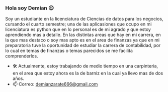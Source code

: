 
### Hola soy  Demian  😉​

Soy un estudiante en la licenciatura de Ciencias de datos para los negocios, cursando el cuarto semestre; una de las aplicasiones que ocupo en mi licenciatura es python que en lo personal es de mi agrado y que estoy aprendiendo mas a detalle. En las distintas areas que hay en mi carrera, en la que mas destaco o soy mas apto es en el area de finanzas ya que en mi preparatoria tuve la oportunidad de estudiar la carrera de contabilidad, por lo cual en temas de finanzas o temas parecidos se me facilita comprenderlos. 

- 🛠️​ Actualmente, estoy trabajando de medio tiempo en una carpinteria, en el area que estoy ahora es la de barniz en la cual ya llevo mas de dos años.
- 📫 Correo: demianzarate666@gmail.com
